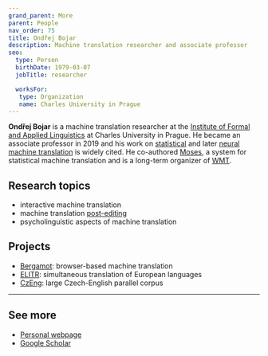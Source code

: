 ```yaml
---
grand_parent: More
parent: People
nav_order: 75
title: Ondřej Bojar
description: Machine translation researcher and associate professor
seo:
  type: Person
  birthDate: 1979-03-07
  jobTitle: researcher

  worksFor:
   type: Organization
   name: Charles University in Prague
---
```


**Ondřej Bojar** is a machine translation researcher at the [Institute of Formal and Applied Linguistics](https://ufal.mff.cuni.cz/) at Charles University in Prague.
He became an associate professor in 2019 and his work on [statistical](/approaches/statistical-machine-translation.md) and later [neural machine translation](/approaches/neural-machine-translation.md) is widely cited.
He co-authored [Moses](http://www2.statmt.org/moses/), a system for statistical machine translation and is a long-term organizer of [WMT](/events/wmt.md).

## Research topics
- interactive machine translation
- machine translation [post-editing](/workflows/post-editing.md)
- psycholinguistic aspects of machine translation

## Projects
- [Bergamot](https://browser.mt/): browser-based machine translation
- [ELITR](https://elitr.eu/): simultaneous translation of European languages
- [CzEng](https://ufal.mff.cuni.cz/czeng): large Czech-English parallel corpus

---

## See more

- [Personal webpage](https://www1.cuni.cz/~obo/)
- [Google Scholar](https://scholar.google.com/citations?user=G_65vFsAAAAJ&hl=en)
